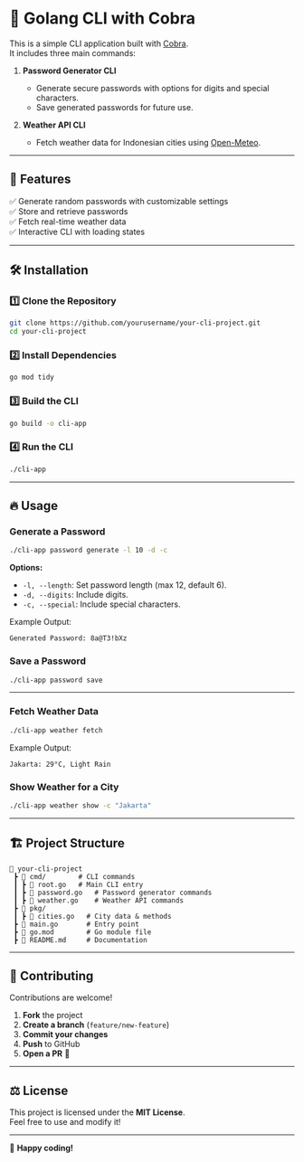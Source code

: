 # 🚀 Golang CLI with Cobra

This is a simple CLI application built with [Cobra](https://github.com/spf13/cobra).  
It includes three main commands:

1. **Password Generator CLI**  
   - Generate secure passwords with options for digits and special characters.
   - Save generated passwords for future use.

2. **Weather API CLI**  
   - Fetch weather data for Indonesian cities using [Open-Meteo](https://open-meteo.com/).

---

## 📌 Features
✅ Generate random passwords with customizable settings  
✅ Store and retrieve passwords  
✅ Fetch real-time weather data  
✅ Interactive CLI with loading states  

---

## 🛠 Installation

### **1️⃣ Clone the Repository**
```sh
git clone https://github.com/yourusername/your-cli-project.git
cd your-cli-project
```

### **2️⃣ Install Dependencies**
```sh
go mod tidy
```

### **3️⃣ Build the CLI**
```sh
go build -o cli-app
```

### **4️⃣ Run the CLI**
```sh
./cli-app
```

---

## 🔥 Usage

### **Generate a Password**
```sh
./cli-app password generate -l 10 -d -c
```
**Options:**
- `-l, --length`: Set password length (max 12, default 6).
- `-d, --digits`: Include digits.
- `-c, --special`: Include special characters.

Example Output:
```
Generated Password: 8a@T3!bXz
```

### **Save a Password**
```sh
./cli-app password save
```

---

### **Fetch Weather Data**
```sh
./cli-app weather fetch
```
Example Output:
```
Jakarta: 29°C, Light Rain
```

### **Show Weather for a City**
```sh
./cli-app weather show -c "Jakarta"
```

---

## 🏗 Project Structure
```
📂 your-cli-project
 ┣ 📂 cmd/        # CLI commands
 ┃ ┣ 📜 root.go   # Main CLI entry
 ┃ ┣ 📜 password.go   # Password generator commands
 ┃ ┣ 📜 weather.go    # Weather API commands
 ┣ 📂 pkg/
 ┃ ┣ 📜 cities.go   # City data & methods
 ┣ 📜 main.go       # Entry point
 ┣ 📜 go.mod        # Go module file
 ┣ 📜 README.md     # Documentation
```

---

## 🤝 Contributing
Contributions are welcome!  
1. **Fork** the project  
2. **Create a branch** (`feature/new-feature`)  
3. **Commit your changes**  
4. **Push** to GitHub  
5. **Open a PR** 🎉  

---

## ⚖️ License
This project is licensed under the **MIT License**.  
Feel free to use and modify it!

---

🚀 **Happy coding!**

